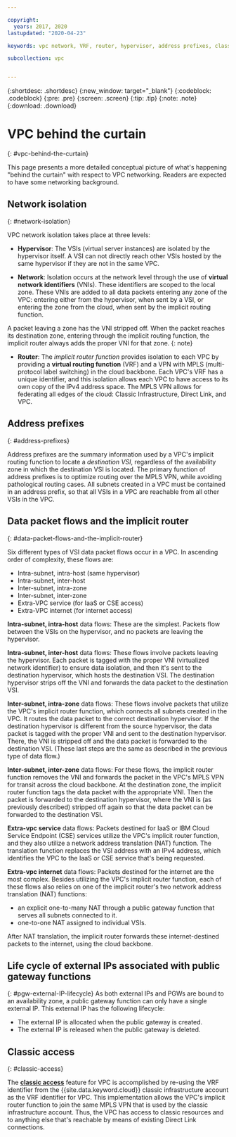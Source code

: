 ```yaml
---

copyright:
  years: 2017, 2020
lastupdated: "2020-04-23"

keywords: vpc network, VRF, router, hypervisor, address prefixes, classic access, implicit router, packet flows, NAT, data flows

subcollection: vpc


---
```


{:shortdesc: .shortdesc}
{:new_window: target="_blank"}
{:codeblock: .codeblock}
{:pre: .pre}
{:screen: .screen}
{:tip: .tip}
{:note: .note}
{:download: .download}

# VPC behind the curtain
{: #vpc-behind-the-curtain}

This page presents a more detailed conceptual picture of what's happening "behind the curtain" with respect to VPC networking. Readers are expected to have some networking background.

## Network isolation
{: #network-isolation}

VPC network isolation takes place at three levels:

* **Hypervisor**: The VSIs (virtual server instances) are isolated by the hypervisor itself. A VSI can not directly reach other VSIs hosted by the same hypervisor if they are not in the same VPC.

* **Network**: Isolation occurs at the network level through the use of **virtual network identifiers** (VNIs). These identifiers are scoped to the local zone. These VNIs are added to all data packets entering any zone of the VPC: entering either from the hypervisor, when sent by a VSI, or entering the zone from the cloud, when sent by the implicit routing function.

A packet leaving a zone has the VNI stripped off. When the packet reaches its destination zone, entering through the implicit routing function, the implicit router always adds the proper VNI for that zone.
{: note}

* **Router**: The _implicit router function_ provides isolation to each VPC by providing a **virtual routing function** (VRF) and a VPN with MPLS (multi-protocol label switching) in the cloud backbone. Each VPC's VRF has a unique identifier, and this isolation allows each VPC to have access to its own copy of the IPv4 address space. The MPLS VPN allows for federating all edges of the cloud: Classic Infrastructure, Direct Link, and VPC.

## Address prefixes
{: #address-prefixes}

Address prefixes are the summary information used by a VPC's implicit routing function to locate a _destination VSI_, regardless of the availability zone in which the destination VSI is located. The primary function of address prefixes is to optimize routing over the MPLS VPN, while avoiding pathological routing cases. All subnets created in a VPC must be contained in an address prefix, so that all VSIs in a VPC are reachable from all other VSIs in the VPC.

## Data packet flows and the implicit router
{: #data-packet-flows-and-the-implicit-router}

Six different types of VSI data packet flows occur in a VPC. In ascending order of complexity, these flows are:

* Intra-subnet, intra-host (same hypervisor)
* Intra-subnet, inter-host
* Inter-subnet, intra-zone
* Inter-subnet, inter-zone
* Extra-VPC service (for IaaS or CSE access)
* Extra-VPC internet (for internet access)

**Intra-subnet, intra-host** data flows: These are the simplest. Packets flow between the VSIs on the hypervisor, and no packets are leaving the hypervisor.

**Intra-subnet, inter-host** data flows: These flows involve packets leaving the hypervisor. Each packet is tagged with the proper VNI (virtualized network identifier) to ensure data isolation, and then it's sent to the destination hypervisor, which hosts the destination VSI. The destination hypervisor strips off the VNI and forwards the data packet to the destination VSI.

**Inter-subnet, intra-zone** data flows: These flows involve packets that utilize the VPC's implicit router function, which connects all subnets created in the VPC. It routes the data packet to the correct destination hypervisor. If the destination hypervisor is different from the source hypervisor, the data packet is tagged with the proper VNI and sent to the destination hypervisor. There, the VNI is stripped off and the data packet is forwarded to the destination VSI. (These last steps are the same as described in the previous type of data flow.)

**Inter-subnet, inter-zone** data flows: For these flows, the implicit router function removes the VNI and forwards the packet in the VPC's MPLS VPN for transit across the cloud backbone. At the destination zone, the implicit router function tags the data packet with the appropriate VNI. Then the packet is forwarded to the destination hypervisor, where the VNI is (as previously described) stripped off again so that the data packet can be forwarded to the destination VSI.

**Extra-vpc service** data flows: Packets destined for IaaS or IBM Cloud Service Endpoint (CSE) services utilize the VPC's implicit router function, and they also utilize a network address translation (NAT) function. The translation function replaces the VSI address with an IPv4 address, which identifies the VPC to the IaaS or CSE service that's being requested.

**Extra-vpc internet** data flows: Packets destined for the internet are the most complex. Besides utilizing the VPC's implicit router function, each of these flows also relies on one of the implicit router's two network address translation (NAT) functions:

  * an explicit one-to-many NAT through a public gateway function that serves all subnets connected to it.
  * one-to-one NAT assigned to individual VSIs.

After NAT translation, the implicit router forwards these internet-destined packets to the internet, using the cloud backbone.

## Life cycle of external IPs associated with public gateway functions
 {: #pgw-external-IP-lifecycle}
 As both external IPs and PGWs are bound to an availability zone, a public gateway function can only have a single external IP. This external IP has the following lifecycle:
 
   * The external IP is allocated when the public gateway is created.
   * The external IP is released when the public gateway is deleted.

## Classic access
{: #classic-access}

The [**classic access**](/docs/vpc?topic=vpc-setting-up-access-to-classic-infrastructure) feature for VPC is accomplished by re-using the VRF identifier from the {{site.data.keyword.cloud}} classic infrastructure account as the VRF identifier for VPC. This implementation allows the VPC's implicit router function to join the same MPLS VPN that is used by the classic infrastructure account. Thus, the VPC has access to classic resources and to anything else that's reachable by means of existing Direct Link connections.
